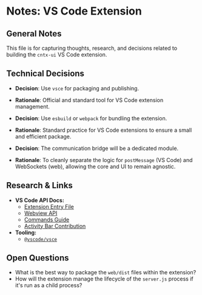 # Notes: VS Code Extension

## General Notes

This file is for capturing thoughts, research, and decisions related to building the `cntx-ui` VS Code extension.

## Technical Decisions

- **Decision**: Use `vsce` for packaging and publishing.
- **Rationale**: Official and standard tool for VS Code extension management.

- **Decision**: Use `esbuild` or `webpack` for bundling the extension.
- **Rationale**: Standard practice for VS Code extensions to ensure a small and efficient package.

- **Decision**: The communication bridge will be a dedicated module.
- **Rationale**: To cleanly separate the logic for `postMessage` (VS Code) and WebSockets (web), allowing the core and UI to remain agnostic.

## Research & Links

*   **VS Code API Docs:**
    *   [Extension Entry File](https://code.visualstudio.com/api/references/extension-manifest#main)
    *   [Webview API](https://code.visualstudio.com/api/extension-guides/webview)
    *   [Commands Guide](https://code.visualstudio.com/api/extension-guides/command)
    *   [Activity Bar Contribution](https://code.visualstudio.com/api/references/contribution-points#contributes.viewsContainers)
*   **Tooling:**
    *   [`@vscode/vsce`](https://www.npmjs.com/package/@vscode/vsce)

## Open Questions

*   What is the best way to package the `web/dist` files within the extension?
*   How will the extension manage the lifecycle of the `server.js` process if it's run as a child process?
